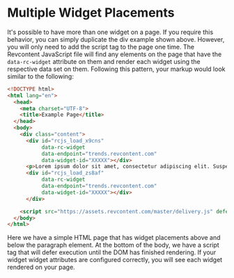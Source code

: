 # Multiple Widget Placements

It's possible to have more than one widget on a page. If you require this behavior, you can simply duplicate the div example shown above. However, you will only need to add the script tag to the page one time. The Revcontent JavaScript file will find any elements on the page that have the `data-rc-widget` attribute on them and render each widget using the respective data set on them. Following this pattern, your markup would look similar to the following:
```html
<!DOCTYPE html>
<html lang="en">
  <head>
    <meta charset="UTF-8">
    <title>Example Page</title>
  </head>
  <body>
    <div class="content">
      <div id="rcjs_load_x9cns"
           data-rc-widget
           data-endpoint="trends.revcontent.com"
           data-widget-id="XXXXX"></div>
      <p>Lorem ipsum dolor sit amet, consectetur adipiscing elit. Suspendisse vitae dui porta, varius arcu eget, porttitor purus. Quisque auctor blandit risus sollicitudin accumsan. Aenean lorem diam, molestie at lectus a, posuere sodales leo. Suspendisse placerat libero vel tortor aliquet, non varius diam lacinia. Suspendisse potenti. Pellentesque in viverra justo, vel convallis purus. Cras ante lorem, viverra a congue vel, feugiat eget lorem. Proin vel euismod risus.</p>
      <div id="rcjs_load_zs8af"
           data-rc-widget
           data-endpoint="trends.revcontent.com"
           data-widget-id="XXXXX"></div>
      </div>

    <script src="https://assets.revcontent.com/master/delivery.js" defer></script>
  </body>
</html>
```

Here we have a simple HTML page that has widget placements above and below the paragraph element. At the bottom of the body, we have a script tag that will defer execution until the DOM has finished rendering. If your widget widget attributes are configured correctly, you will see each widget rendered on your page.
